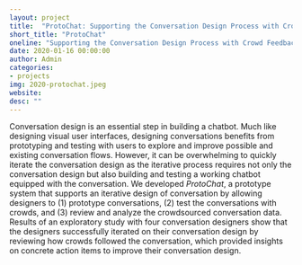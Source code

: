 ```yaml
---
layout: project
title:  "ProtoChat: Supporting the Conversation Design Process with Crowd Feedback"
short_title: "ProtoChat"
oneline: "Supporting the Conversation Design Process with Crowd Feedback"
date: 2020-01-16 00:00:00
author: Admin
categories:
- projects
img: 2020-protochat.jpeg
website: 
desc: ""
---
```

Conversation design is an essential step in building a chatbot. Much like designing visual user interfaces, designing conversations benefits from prototyping and testing with users to explore and improve possible and existing conversation flows. However, it can be overwhelming to quickly iterate the conversation design as the iterative process requires not only the conversation design but also building and testing a working chatbot equipped with the conversation. We developed _ProtoChat_, a prototype system that supports an iterative design of conversation by allowing designers to (1) prototype conversations, (2) test the conversations with crowds, and (3) review and analyze the crowdsourced conversation data. Results of an exploratory study with four conversation designers show that the designers successfully iterated on their conversation design by reviewing how crowds followed the conversation, which provided insights on concrete action items to improve their conversation design.
